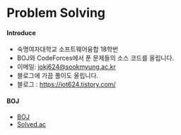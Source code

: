 Problem Solving
=============
#### Introduce   
- 숙명여자대학교 소프트웨어융합 18학번
- BOJ와 CodeForces에서 푼 문제들의 소스 코드를 올립니다.
- 이메일: <jokj624@sookmyung.ac.kr>
- 블로그에 가끔 풀이도 올립니다. 
- 블로그 : <https://iot624.tistory.com/> 
#### BOJ 
- [BOJ](https://acmicpc.net "boj link")
- [Solved.ac](https://solved.ac/profile/jokj624 "solve")
